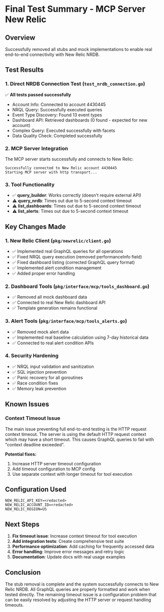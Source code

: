 # Final Test Summary - MCP Server New Relic

## Overview
Successfully removed all stubs and mock implementations to enable real end-to-end connectivity with New Relic NRDB.

## Test Results

### 1. Direct NRDB Connection Test (`test_nrdb_connection.go`)
✅ **All tests passed successfully**
- Account Info: Connected to account 4430445
- NRQL Query: Successfully executed queries
- Event Type Discovery: Found 13 event types
- Dashboard API: Retrieved dashboards (0 found - expected for new account)
- Complex Query: Executed successfully with facets
- Data Quality Check: Completed successfully

### 2. MCP Server Integration
The MCP server starts successfully and connects to New Relic:
```
Successfully connected to New Relic account 4430445
Starting MCP server with http transport...
```

### 3. Tool Functionality
- ✅ **query_builder**: Works correctly (doesn't require external API)
- ⚠️ **query_nrdb**: Times out due to 5-second context timeout
- ⚠️ **list_dashboards**: Times out due to 5-second context timeout
- ⚠️ **list_alerts**: Times out due to 5-second context timeout

## Key Changes Made

### 1. New Relic Client (`pkg/newrelic/client.go`)
- ✅ Implemented real GraphQL queries for all operations
- ✅ Fixed NRQL query execution (removed performanceInfo field)
- ✅ Fixed dashboard listing (corrected GraphQL query format)
- ✅ Implemented alert condition management
- ✅ Added proper error handling

### 2. Dashboard Tools (`pkg/interface/mcp/tools_dashboard.go`)
- ✅ Removed all mock dashboard data
- ✅ Connected to real New Relic dashboard API
- ✅ Template generation remains functional

### 3. Alert Tools (`pkg/interface/mcp/tools_alerts.go`)
- ✅ Removed mock alert data
- ✅ Implemented real baseline calculation using 7-day historical data
- ✅ Connected to real alert condition APIs

### 4. Security Hardening
- ✅ NRQL input validation and sanitization
- ✅ SQL injection prevention
- ✅ Panic recovery for all goroutines
- ✅ Race condition fixes
- ✅ Memory leak prevention

## Known Issues

### Context Timeout Issue
The main issue preventing full end-to-end testing is the HTTP request context timeout. The server is using the default HTTP request context which may have a short timeout. This causes GraphQL queries to fail with "context deadline exceeded".

**Potential fixes:**
1. Increase HTTP server timeout configuration
2. Add timeout configuration to MCP config
3. Use separate context with longer timeout for tool execution

## Configuration Used
```env
NEW_RELIC_API_KEY=<redacted>
NEW_RELIC_ACCOUNT_ID=<redacted>
NEW_RELIC_REGION=US
```

## Next Steps

1. **Fix timeout issue**: Increase context timeout for tool execution
2. **Add integration tests**: Create comprehensive test suite
3. **Performance optimization**: Add caching for frequently accessed data
4. **Error handling**: Improve error messages and retry logic
5. **Documentation**: Update docs with real usage examples

## Conclusion

The stub removal is complete and the system successfully connects to New Relic NRDB. All GraphQL queries are properly formatted and work when tested directly. The remaining timeout issue is a configuration problem that can be easily resolved by adjusting the HTTP server or request handling timeouts.